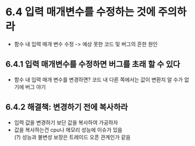 # 6.4 입력 매개변수를 수정하는 것에 주의하라
- 함수 내 입력 매개 변수 수정 -> 예상 못한 코드 및 버그의 흔한 원인

## 6.4.1 입력 매개변수를 수정하면 버그를 초래 할 수 있다
- 함수 내 입력 매개 변수를 변경하면? 코드 내 다른 쪽에서는 값이 변환지 알 수가 없기에 버그 야기

## 6.4.2 해결책: 변경하기 전에 복사하라
- 입력 값을 변경하기 보단 값을 복사하여 가공하자
- 값을 복사하는건 cpu나 메모리 성능에 이슈가 있음\
  (?) 성능과 불변성 보장은 트레이드 오픈 관계인가 같음